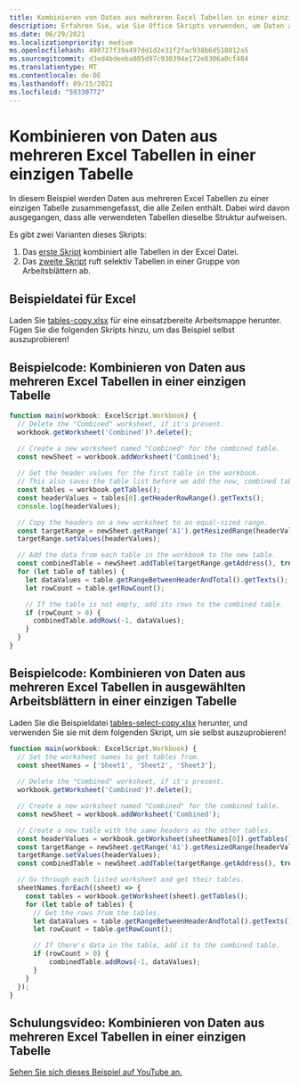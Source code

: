 ```yaml
---
title: Kombinieren von Daten aus mehreren Excel Tabellen in einer einzigen Tabelle
description: Erfahren Sie, wie Sie Office Skripts verwenden, um Daten aus mehreren Excel Tabellen in einer einzigen Tabelle zu kombinieren.
ms.date: 06/29/2021
ms.localizationpriority: medium
ms.openlocfilehash: 490727f39a497dd1d2e31f2fac938b6d518012a5
ms.sourcegitcommit: d3ed4bdeeba805d97c930394e172e8306a0cf484
ms.translationtype: MT
ms.contentlocale: de-DE
ms.lasthandoff: 09/15/2021
ms.locfileid: "59330772"
---
```

# <a name="combine-data-from-multiple-excel-tables-into-a-single-table"></a>Kombinieren von Daten aus mehreren Excel Tabellen in einer einzigen Tabelle

In diesem Beispiel werden Daten aus mehreren Excel Tabellen zu einer einzigen Tabelle zusammengefasst, die alle Zeilen enthält. Dabei wird davon ausgegangen, dass alle verwendeten Tabellen dieselbe Struktur aufweisen.

Es gibt zwei Varianten dieses Skripts:

1. Das [erste Skript](#sample-code-combine-data-from-multiple-excel-tables-into-a-single-table) kombiniert alle Tabellen in der Excel Datei.
1. Das [zweite Skript](#sample-code-combine-data-from-multiple-excel-tables-in-select-worksheets-into-a-single-table) ruft selektiv Tabellen in einer Gruppe von Arbeitsblättern ab.

## <a name="sample-excel-file"></a>Beispieldatei für Excel

Laden Sie <a href="tables-copy.xlsx">tables-copy.xlsx</a> für eine einsatzbereite Arbeitsmappe herunter. Fügen Sie die folgenden Skripts hinzu, um das Beispiel selbst auszuprobieren!

## <a name="sample-code-combine-data-from-multiple-excel-tables-into-a-single-table"></a>Beispielcode: Kombinieren von Daten aus mehreren Excel Tabellen in einer einzigen Tabelle

```TypeScript
function main(workbook: ExcelScript.Workbook) {
  // Delete the "Combined" worksheet, if it's present.
  workbook.getWorksheet('Combined')?.delete();

  // Create a new worksheet named "Combined" for the combined table.
  const newSheet = workbook.addWorksheet('Combined');
  
  // Get the header values for the first table in the workbook.
  // This also saves the table list before we add the new, combined table.
  const tables = workbook.getTables();    
  const headerValues = tables[0].getHeaderRowRange().getTexts();
  console.log(headerValues);

  // Copy the headers on a new worksheet to an equal-sized range.
  const targetRange = newSheet.getRange('A1').getResizedRange(headerValues.length-1, headerValues[0].length-1);
  targetRange.setValues(headerValues);

  // Add the data from each table in the workbook to the new table.
  const combinedTable = newSheet.addTable(targetRange.getAddress(), true);
  for (let table of tables) {      
    let dataValues = table.getRangeBetweenHeaderAndTotal().getTexts();
    let rowCount = table.getRowCount();

    // If the table is not empty, add its rows to the combined table.
    if (rowCount > 0) {
      combinedTable.addRows(-1, dataValues);
    }
  }
}
```

## <a name="sample-code-combine-data-from-multiple-excel-tables-in-select-worksheets-into-a-single-table"></a>Beispielcode: Kombinieren von Daten aus mehreren Excel Tabellen in ausgewählten Arbeitsblättern in einer einzigen Tabelle

Laden Sie die Beispieldatei <a href="tables-select-copy.xlsx">tables-select-copy.xlsx</a> herunter, und verwenden Sie sie mit dem folgenden Skript, um sie selbst auszuprobieren!

```TypeScript
function main(workbook: ExcelScript.Workbook) {
  // Set the worksheet names to get tables from.
  const sheetNames = ['Sheet1', 'Sheet2', 'Sheet3'];
    
  // Delete the "Combined" worksheet, if it's present.
  workbook.getWorksheet('Combined')?.delete();

  // Create a new worksheet named "Combined" for the combined table.
  const newSheet = workbook.addWorksheet('Combined');

  // Create a new table with the same headers as the other tables.
  const headerValues = workbook.getWorksheet(sheetNames[0]).getTables()[0].getHeaderRowRange().getTexts();
  const targetRange = newSheet.getRange('A1').getResizedRange(headerValues.length-1, headerValues[0].length-1);
  targetRange.setValues(headerValues);
  const combinedTable = newSheet.addTable(targetRange.getAddress(), true);

  // Go through each listed worksheet and get their tables.
  sheetNames.forEach((sheet) => {
    const tables = workbook.getWorksheet(sheet).getTables();     
    for (let table of tables) {
      // Get the rows from the tables.
      let dataValues = table.getRangeBetweenHeaderAndTotal().getTexts();
      let rowCount = table.getRowCount();

      // If there's data in the table, add it to the combined table.
      if (rowCount > 0) {
          combinedTable.addRows(-1, dataValues);
      }
    }
  });
}
```

## <a name="training-video-combine-data-from-multiple-excel-tables-into-a-single-table"></a>Schulungsvideo: Kombinieren von Daten aus mehreren Excel Tabellen in einer einzigen Tabelle

[Sehen Sie sich dieses Beispiel auf YouTube an.](https://youtu.be/di-8JukK3Lc)
